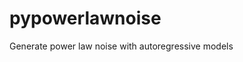 <!-- Copyright (C) 2020 by Landmark Acoustics LLC -->

# pypowerlawnoise
Generate power law noise with autoregressive models
